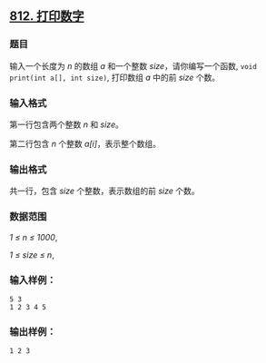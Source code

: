 ## [812. 打印数字](https://www.acwing.com/problem/content/814/)

### 题目

输入一个长度为 *n* 的数组 *a* 和一个整数 *size*，请你编写一个函数, `void print(int a[], int size)`, 打印数组 *a* 中的前 *size* 个数。

### 输入格式

第一行包含两个整数 *n* 和 *size*。

第二行包含 *n* 个整数 *a[i]*，表示整个数组。

### 输出格式

共一行，包含 *size* 个整数，表示数组的前 *size* 个数。

### 数据范围

*1 ≤ n ≤ 1000*,

*1 ≤ size ≤ n*,

### 输入样例：

```
5 3
1 2 3 4 5
```

### 输出样例：

```
1 2 3
```
